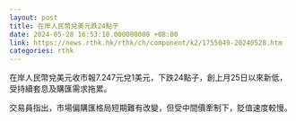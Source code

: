 ```yaml
---
layout: post
title: 在岸人民幣兌美元跌24點子
date: 2024-05-28 16:53:18.000000000 +08:00
link: https://news.rthk.hk/rthk/ch/component/k2/1755049-20240528.htm
categories: rthk
---
```


在岸人民幣兌美元收市報7.247元兌1美元，下跌24點子，創上月25日以來新低，受持續套息及購匯需求拖累。

交易員指出，市場偏購匯格局短期難有改變，但受中間價牽制下，貶值速度較慢。
